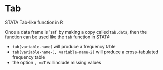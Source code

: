 # Tab
STATA Tab-like function in R

Once a data frame is 'set' by making a copy called `tab.data`, then the function can be used like the `tab` function in STATA:

- `tab(variable-name)` will produce a frequency table 
- `tab(variable-name-1, variable-name-2)` will produce a cross-tabulated frequency table 
- the option `, m=T` will include missing values 

